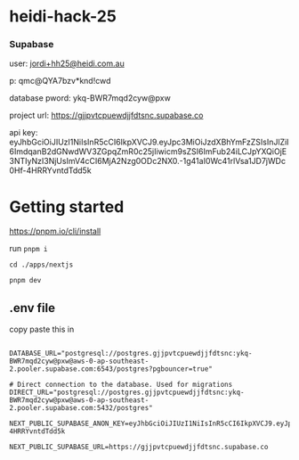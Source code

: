 # heidi-hack-25

### Supabase

user: jordi+hh25@heidi.com.au

p: qmc@QYA7bzv\*knd!cwd

database pword: ykq-BWR7mqd2cyw@pxw

project url: https://gjjpvtcpuewdjjfdtsnc.supabase.co

api key: eyJhbGciOiJIUzI1NiIsInR5cCI6IkpXVCJ9.eyJpc3MiOiJzdXBhYmFzZSIsInJlZiI6ImdqanB2dGNwdWV3ZGpqZmR0c25jIiwicm9sZSI6ImFub24iLCJpYXQiOjE3NTIyNzI3NjUsImV4cCI6MjA2Nzg0ODc2NX0.-1g41aI0Wc41rlVsa1JD7jWDc0Hf-4HRRYvntdTdd5k

# Getting started

https://pnpm.io/cli/install

run `pnpm i`

`cd ./apps/nextjs`

`pnpm dev`

## .env file

copy paste this in

```

DATABASE_URL="postgresql://postgres.gjjpvtcpuewdjjfdtsnc:ykq-BWR7mqd2cyw@pxw@aws-0-ap-southeast-2.pooler.supabase.com:6543/postgres?pgbouncer=true"

# Direct connection to the database. Used for migrations
DIRECT_URL="postgresql://postgres.gjjpvtcpuewdjjfdtsnc:ykq-BWR7mqd2cyw@pxw@aws-0-ap-southeast-2.pooler.supabase.com:5432/postgres"

NEXT_PUBLIC_SUPABASE_ANON_KEY=eyJhbGciOiJIUzI1NiIsInR5cCI6IkpXVCJ9.eyJpc3MiOiJzdXBhYmFzZSIsInJlZiI6ImdqanB2dGNwdWV3ZGpqZmR0c25jIiwicm9sZSI6ImFub24iLCJpYXQiOjE3NTIyNzI3NjUsImV4cCI6MjA2Nzg0ODc2NX0.-1g41aI0Wc41rlVsa1JD7jWDc0Hf-4HRRYvntdTdd5k

NEXT_PUBLIC_SUPABASE_URL=https://gjjpvtcpuewdjjfdtsnc.supabase.co

```
